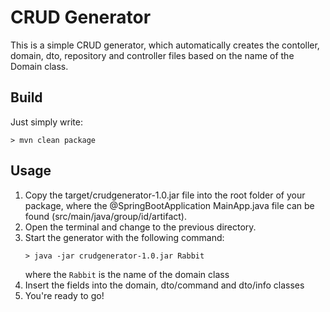 # CRUD Generator

This is a simple CRUD generator, which automatically creates the
contoller, domain, dto, repository and controller files based
on the name of the Domain class.

## Build
Just simply write:
```
> mvn clean package
```

## Usage
1. Copy the target/crudgenerator-1.0.jar file into the root folder
   of your package, where the @SpringBootApplication MainApp.java 
   file can be found (src/main/java/group/id/artifact).
2. Open the terminal and change to the previous directory.   
3. Start the generator with the following command:
   ```
   > java -jar crudgenerator-1.0.jar Rabbit
   ```
   where the `Rabbit` is the name of the domain class
4. Insert the fields into the domain, dto/command and dto/info classes
5. You're ready to go!   
